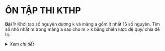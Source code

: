 # ÔN TẬP THI KTHP

**Bài 1:** Khởi tạo số nguyên dương k và mảng a gồm ít nhất 15 số nguyên. Tìm số nhỏ nhất m trong mảng a sao cho m > k bằng chiến lược đệ quy/ chia để trị.

<details>
  <summary><i>Xem chi tiết</i></summary>
  <br>
  
  **Code:**

  ```c++
  #include<bits/stdc++.h>
  using namespace std;

  void hienThiMang(int a[], int k) {
    for(int i = 0; i < k; i++) {
      cout << a[i] << " "; 
    }
    cout << endl;
  }

  void timMin(int a[], int l, int r, int &min) {
    if(l == r) {
      min = a[l];
    }
    else {
      int mid = (l + r) / 2;
      int min1 = a[l], 
        min2 = a[mid+1];
      timMin(a, l, mid, min1);
      timMin(a, mid+1, r, min2);

      min = min1 > min2 ? min2 : min1;
    }
  }

  int main() {
    int k = 15;
    int a[k] = {3,5,7,1,8,54,31,79,5,2,7,9,21,31,10};

    int m = a[0];
    timMin(a, 0, k-1, m);

    cout << "Mang: ";
    hienThiMang(a, k);

    cout << "So nho nhat trong mang: " << m << endl;

    return 0;
  }
  ```

  **Kết quả chạy:**
  
  ![image](https://user-images.githubusercontent.com/65481655/209468189-abba8b77-9f4b-4ad1-b875-958d94e1fbce.png)

</details>
  
